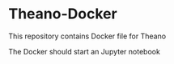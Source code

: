 # Theano-Docker

This repository contains Docker file for Theano

The Docker should start an Jupyter notebook